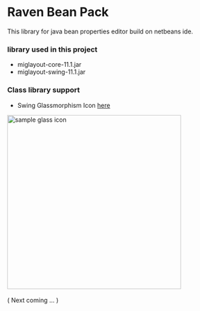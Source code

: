 # Raven Bean Pack

This library for java bean properties editor build on netbeans ide.

### library used in this project
- miglayout-core-11.1.jar
- miglayout-swing-11.1.jar

### Class library support

- Swing Glassmorphism Icon [here](https://github.com/DJ-Raven/swing-glassmorphism-icon.git)
<img src="https://github.com/DJ-Raven/raven-bean-pack/assets/58245926/5e0f669e-b29e-463f-9dc1-23d3f0f59325" alt="sample glass icon" width="400"/>
<br/><br/>
( Next coming ... )
